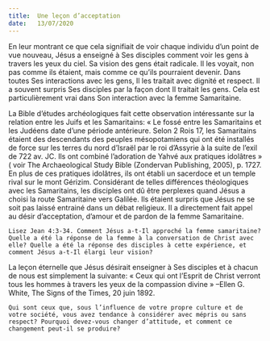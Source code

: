 ```yaml
---
title:  Une leçon d’acceptation
date:   13/07/2020
---
```


En leur montrant ce que cela signifiait de voir chaque individu d’un point de vue nouveau, Jésus a enseigné à Ses disciples comment voir les gens à travers les yeux du ciel. Sa vision des gens était radicale. Il les voyait, non pas comme ils étaient, mais comme ce qu’ils pourraient devenir. Dans toutes Ses interactions avec les gens, Il les traitait avec dignité et respect. Il a souvent surpris Ses disciples par la façon dont Il traitait les gens. Cela est particulièrement vrai dans Son interaction avec la femme Samaritaine.

La Bible d’études archéologiques fait cette observation intéressante sur la relation entre les Juifs et les Samaritains: « Le fossé entre les Samaritains et les Judéens date d’une période antérieure. Selon 2 Rois 17, les Samaritains étaient des descendants des peuples mésopotamiens qui ont été installés de force sur les terres du nord d’Israël par le roi d’Assyrie à la suite de l’exil de 722 av. JC. Ils ont combiné l’adoration de Yahvé aux pratiques idolâtres » ( voir The Archaeological Study Bible (Zondervan Publishing, 2005), p. 1727. En plus de ces pratiques idolâtres, ils ont établi un sacerdoce et un temple rival sur le mont Gérizim. Considérant de telles différences théologiques avec les Samaritains, les disciples ont dû être perplexes quand Jésus a choisi la route Samaritaine vers Galilée. Ils étaient surpris que Jésus ne se soit pas laissé entrainé dans un débat religieux. Il a directement fait appel au désir d’acceptation, d’amour et de pardon de la femme Samaritaine.

`Lisez Jean 4:3-34. Comment Jésus a-t-Il approché la femme samaritaine? Quelle a été la réponse de la femme à la conversation de Christ avec elle? Quelle a été la réponse des disciples à cette expérience, et comment Jésus a-t-Il élargi leur vision?`

La leçon éternelle que Jésus désirait enseigner à Ses disciples et à chacun de nous est simplement la suivante: « Ceux qui ont l’Esprit de Christ verront tous les hommes à travers les yeux de la compassion divine » –Ellen G. White, The Signs of the Times, 20 juin 1892.

`Qui sont ceux que, sous l’influence de votre propre culture et de votre société, vous avez tendance à considérer avec mépris ou sans respect? Pourquoi devez-vous changer d’attitude, et comment ce changement peut-il se produire?`
